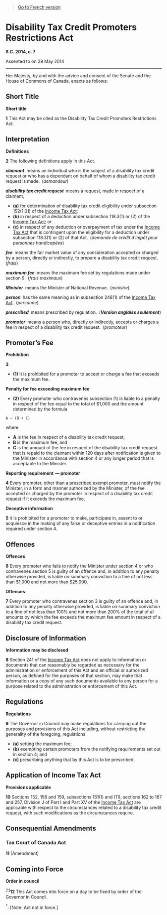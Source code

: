 > [Go to French version](/fr/Lois/Lois%20du%20Canada/2014/ch.%207.md)

# Disability Tax Credit Promoters Restrictions Act

**S.C. 2014, c. 7**


Assented to on 29 May 2014

----------



Her Majesty, by and with the advice and consent of the Senate and the House of Commons of Canada, enacts as follows:






## Short Title



**Short title**

**1** This Act may be cited as the Disability Tax Credit Promoters Restrictions Act.




## Interpretation



**Definitions**

**2** The following definitions apply in this Act.

***claimant*** means an individual who is the subject of a disability tax credit request or who has a dependant on behalf of whom a disability tax credit request is made. (*demandeur*)

***disability tax credit request*** means a request, made in respect of a claimant,
- **(a)** for determination of disability tax credit eligibility under subsection 152(1.01) of the [Income Tax Act](/en/Acts/Statutes%20of%20Canada/1985/c.%201%20(5th%20Supp.).md);
- **(b)** in respect of a deduction under subsection 118.3(1) or (2) of the [Income Tax Act](/en/Acts/Statutes%20of%20Canada/1985/c.%201%20(5th%20Supp.).md); or
- **(c)** in respect of any deduction or overpayment of tax under the [Income Tax Act](/en/Acts/Statutes%20of%20Canada/1985/c.%201%20(5th%20Supp.).md) that is contingent upon the eligibility for a deduction under subsection 118.3(1) or (2) of that Act. (*demande de crédit d’impôt pour personnes handicapées*)

***fee*** means the fair market value of any consideration accepted or charged by a person, directly or indirectly, to prepare a disability tax credit request. (*frais*)

***maximum fee*** means the maximum fee set by regulations made under section 9. (*frais maximaux*)

***Minister*** means the Minister of National Revenue. (*ministre*)

***person*** has the same meaning as in subsection 248(1) of the [Income Tax Act](/en/Acts/Statutes%20of%20Canada/1985/c.%201%20(5th%20Supp.).md). (*personne*)

***prescribed*** means prescribed by regulation. (***Version anglaise seulement***)

***promoter*** means a person who, directly or indirectly, accepts or charges a fee in respect of a disability tax credit request. (*promoteur*)




## Promoter’s Fee



**Prohibition**

**3** 

- **(1)** It is prohibited for a promoter to accept or charge a fee that exceeds the maximum fee.

**Penalty for fee exceeding maximum fee**

- **(2)** Every promoter who contravenes subsection (1) is liable to a penalty in respect of the fee equal to the total of $1,000 and the amount determined by the formula
```
A – (B + C)
```
where
- **A** is the fee in respect of a disability tax credit request,
- **B** is the maximum fee, and
- **C** is the amount of the fee in respect of the disability tax credit request that is repaid to the claimant within 120 days after notification is given to the Minister in accordance with section 4 or any longer period that is acceptable to the Minister.




**Reporting requirement  — promoter**

**4** Every promoter, other than a prescribed exempt promoter, must notify the Minister, in a form and manner authorized by the Minister, of the fee accepted or charged by the promoter in respect of a disability tax credit request if it exceeds the maximum fee.




**Deceptive information**

**5** It is prohibited for a promoter to make, participate in, assent to or acquiesce in the making of any false or deceptive entries in a notification required under section 4.




## Offences



**Offences**

**6** Every promoter who fails to notify the Minister under section 4 or who contravenes section 5 is guilty of an offence and, in addition to any penalty otherwise provided, is liable on summary conviction to a fine of not less than $1,000 and not more than $25,000.




**Offences**

**7** Every promoter who contravenes section 3 is guilty of an offence and, in addition to any penalty otherwise provided, is liable on summary conviction to a fine of not less than 100% and not more than 200% of the total of all amounts by which the fee exceeds the maximum fee amount in respect of a disability tax credit request.




## Disclosure of Information



**Information may be disclosed**

**8** Section 241 of the [Income Tax Act](/en/Acts/Statutes%20of%20Canada/1985/c.%201%20(5th%20Supp.).md) does not apply to information or documents that can reasonably be regarded as necessary for the administration or enforcement of this Act and an official or authorized person, as defined for the purposes of that section, may make that information or a copy of any such documents available to any person for a purpose related to the administration or enforcement of this Act.




## Regulations



**Regulations**

**9** The Governor in Council may make regulations for carrying out the purposes and provisions of this Act including, without restricting the generality of the foregoing, regulations
- **(a)** setting the maximum fee;
- **(b)** exempting certain promoters from the notifying requirements set out in section 4; and
- **(c)** prescribing anything that by this Act is to be prescribed.




## Application of Income Tax Act



**Provisions applicable**

**10** Sections 152, 158 and 159, subsections 161(1) and (11), sections 162 to 167 and 257, Division J of Part I and Part XV of the [Income Tax Act](/en/Acts/Statutes%20of%20Canada/1985/c.%201%20(5th%20Supp.).md) are applicable with respect to the circumstances related to a disability tax credit request, with such modifications as the circumstances require.




## Consequential Amendments



### Tax Court of Canada Act


**11** [Amendment]




## Coming into Force



**Order in council**

<sup><a href='#fn_IndE571_hq_13973'>[*]</a></sup>**12** This Act comes into force on a day to be fixed by order of the Governor in Council.

<a name='fn_IndE571_hq_13973'><sup>*</sup></a>: [Note: Act not in force.]<br />


